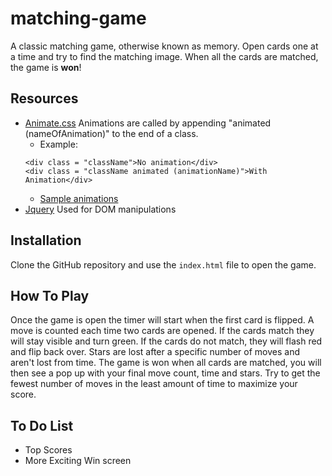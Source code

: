 # matching-game
A classic matching game, otherwise known as memory. Open cards one at a time and try to find the matching image. 
When all the cards are matched, the game is **won**!

## Resources
- [Animate.css](https://github.com/daneden/animate.css) Animations are called by appending "animated (nameOfAnimation)" to the 
end of a class.
  - Example: 
  ```
  <div class = "className">No animation</div>
  <div class = "className animated (animationName)">With Animation</div>
  ```
  - [Sample animations](https://daneden.github.io/animate.css/)
- [Jquery](http://ajax.googleapis.com/ajax/libs/jquery/1.11.1/jquery.min.js) Used for DOM manipulations

## Installation
Clone the GitHub repository and use the `index.html` file to open the game.

## How To Play

Once the game is open the timer will start when the first card is flipped. A move is counted each time two cards are opened. 
If the cards match they will stay visible and turn green. If the cards do not match, they will flash red and flip back over. 
Stars are lost after a specific number of moves and aren't lost from time. The game is won when all cards are matched, you will then 
see a pop up with your final move count, time and stars. Try to get the fewest number of moves in the least amount of time to maximize 
your score.

## To Do List

* Top Scores
* More Exciting Win screen

